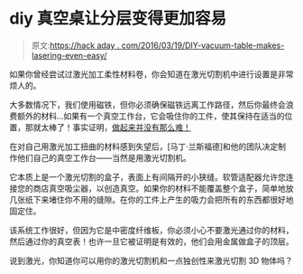 # diy 真空桌让分层变得更加容易

> 原文:[https://hack aday . com/2016/03/19/DIY-vacuum-table-makes-lasering-even-easy/](https://hackaday.com/2016/03/19/diy-vacuum-table-makes-lasering-even-easier/)

如果你曾经尝试过激光加工柔性材料卷，你会知道在激光切割机中进行设置是非常烦人的。

大多数情况下，我们使用磁铁，但你必须确保磁铁远离工作路径，然后你最终会浪费额外的材料…如果有一个真空工作台，它会吸住你的工件，使其保持在适当的位置，那就太棒了！事实证明，[做起来并没有那么难！](http://justaddsharks.co.uk/blogs/2016-03-10/make-a-diy-vacuum-table-for-your-laser-cutter)

在对自己用激光加工扭曲的材料感到失望后，[马丁·兰斯福德]和他的团队决定制作他们自己的真空工作台——当然是用激光切割机。

它本质上是一个激光切割的盒子，表面上有间隔开的小狭缝。软管适配器允许您连接您的商店真空吸尘器，以创造真空。如果你的材料不能覆盖整个盒子，简单地放几张纸下来堵住你不用的缝隙。在你的工件上产生的吸力会把所有的东西都很好地固定住。

该系统工作很好，但因为它是中密度纤维板，你必须小心不要激光通过你的材料，然后通过你的真空表！也许一旦它被证明是有效的，他们会用金属做盒子的顶层。

说到激光，你知道你可以用你的激光切割机和一点独创性来激光切割 3D 物体吗？
